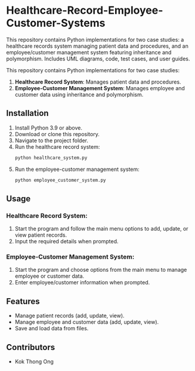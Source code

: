 # Healthcare-Record-Employee-Customer-Systems
This repository contains Python implementations for two case studies: a healthcare records system managing patient data and procedures, and an employee/customer management system featuring inheritance and polymorphism. Includes UML diagrams, code, test cases, and user guides.

This repository contains Python implementations for two case studies: 
1. **Healthcare Record System**: Manages patient data and procedures.
2. **Employee-Customer Management System**: Manages employee and customer data using inheritance and polymorphism.

## Installation
1. Install Python 3.9 or above.
2. Download or clone this repository.
3. Navigate to the project folder.
4. Run the healthcare record system:
   ```bash
   python healthcare_system.py
   ```
5. Run the employee-customer management system:
   ```bash
   python employee_customer_system.py
   ```

## Usage

### Healthcare Record System:
1. Start the program and follow the main menu options to add, update, or view patient records.
2. Input the required details when prompted.

### Employee-Customer Management System:
1. Start the program and choose options from the main menu to manage employee or customer data.
2. Enter employee/customer information when prompted.

## Features
- Manage patient records (add, update, view).
- Manage employee and customer data (add, update, view).
- Save and load data from files.

## Contributors
- Kok Thong Ong
